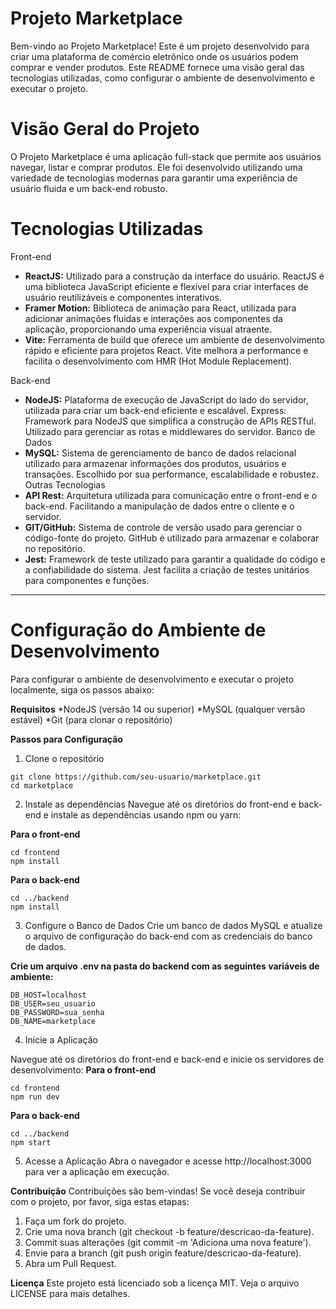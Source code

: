 # Projeto Marketplace
Bem-vindo ao Projeto Marketplace! Este é um projeto desenvolvido para criar uma plataforma de comércio eletrônico onde os usuários podem comprar e vender produtos. Este README fornece uma visão geral das tecnologias utilizadas, como configurar o ambiente de desenvolvimento e executar o projeto.

# Visão Geral do Projeto
O Projeto Marketplace é uma aplicação full-stack que permite aos usuários navegar, listar e comprar produtos. Ele foi desenvolvido utilizando uma variedade de tecnologias modernas para garantir uma experiência de usuário fluida e um back-end robusto.

# Tecnologias Utilizadas
Front-end
- __ReactJS:__ Utilizado para a construção da interface do usuário. ReactJS é uma biblioteca JavaScript eficiente e flexível para criar interfaces de usuário reutilizáveis e componentes interativos.
- __Framer Motion:__ Biblioteca de animação para React, utilizada para adicionar animações fluidas e interações aos componentes da aplicação, proporcionando uma experiência visual atraente.
- __Vite:__ Ferramenta de build que oferece um ambiente de desenvolvimento rápido e eficiente para projetos React. Vite melhora a performance e facilita o desenvolvimento com HMR (Hot Module Replacement).
  
Back-end
-  __NodeJS:__ Plataforma de execução de JavaScript do lado do servidor, utilizada para criar um back-end eficiente e escalável.
Express: Framework para NodeJS que simplifica a construção de APIs RESTful. Utilizado para gerenciar as rotas e middlewares do servidor.
Banco de Dados
-  __MySQL:__ Sistema de gerenciamento de banco de dados relacional utilizado para armazenar informações dos produtos, usuários e transações. Escolhido por sua performance, escalabilidade e robustez.
Outras Tecnologias
  -    __API Rest:__ Arquitetura utilizada para comunicação entre o front-end e o back-end. Facilitando a manipulação de dados entre o cliente e o servidor.
-  __GIT/GitHub:__ Sistema de controle de versão usado para gerenciar o código-fonte do projeto. GitHub é utilizado para armazenar e colaborar no repositório.
-  __Jest:__ Framework de teste utilizado para garantir a qualidade do código e a confiabilidade do sistema. Jest facilita a criação de testes unitários para componentes e funções.
___
# Configuração do Ambiente de Desenvolvimento
Para configurar o ambiente de desenvolvimento e executar o projeto localmente, siga os passos abaixo:

__Requisitos__
*NodeJS (versão 14 ou superior)
*MySQL (qualquer versão estável)
*Git (para clonar o repositório)

__Passos para Configuração__
1. Clone o repositório
```
git clone https://github.com/seu-usuario/marketplace.git
cd marketplace
```
2. Instale as dependências
Navegue até os diretórios do front-end e back-end e instale as dependências usando npm ou yarn:

__Para o front-end__
```
cd frontend
npm install
```
**Para o back-end**
```
cd ../backend
npm install
```
3. Configure o Banco de Dados
Crie um banco de dados MySQL e atualize o arquivo de configuração do back-end com as credenciais do banco de dados.

__Crie um arquivo .env na pasta do backend com as seguintes variáveis de ambiente:__
```
DB_HOST=localhost
DB_USER=seu_usuario
DB_PASSWORD=sua_senha
DB_NAME=marketplace
```
4. Inicie a Aplicação

Navegue até os diretórios do front-end e back-end e inicie os servidores de desenvolvimento:
__Para o front-end__
```
cd frontend
npm run dev
```

__Para o back-end__
```
cd ../backend
npm start
```

5. Acesse a Aplicação
Abra o navegador e acesse http://localhost:3000 para ver a aplicação em execução.

**Contribuição**
Contribuições são bem-vindas! Se você deseja contribuir com o projeto, por favor, siga estas etapas:

1. Faça um fork do projeto.
2. Crie uma nova branch (git checkout -b feature/descricao-da-feature).
3. Commit suas alterações (git commit -m 'Adiciona uma nova feature').
4. Envie para a branch (git push origin feature/descricao-da-feature).
5. Abra um Pull Request.

__Licença__
Este projeto está licenciado sob a licença MIT. Veja o arquivo LICENSE para mais detalhes.
